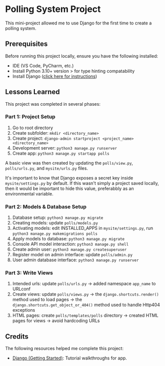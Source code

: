 # Polling System Project

This mini-project allowed me to use Django for the first time to create a polling system.

## Prerequisites

Before running this project locally, ensure you have the following installed:

* IDE (VS Code, PyCharm, etc.)
* Install Python 3.10+ version > for type hinting compatability
* Install Django ([click here for instructions](https://www.djangoproject.com/))

## Lessons Learned

This project was completed in several phases:

### Part 1: Project Setup

1. Go to root directory
2. Create subfolder: `mkdir <directory_name>`
3. Create project: `django-admin startproject <project_name> <directory_name>`
4. Development server: `python3 manage.py runserver`
5. Create app: `python3 manage.py startapp polls`

A basic view was then created by updating the `polls/view.py`, `polls/urls.py`, and `mysite/urls.py` files.

It's important to know that Django exposes a secret key inside `mysite/settings.py` by default. If this wasn't simply a project saved locally, then it would be important to hide this value, preferabbly as an environmental variable. 

### Part 2: Models & Database Setup

1. Database setup: `python3 manage.py migrate`
2. Creating models: update `polls/models.py`
3. Activating models: edit INSTALLED_APPS in `mysite/settings.py`, run `python3 manage.py makemigrations polls`
4. Apply models to database: `python3 manage.py migrate`
5. Console API model interaction: `python3 manage.py shell`
6. Create admin user: `python3 manage.py createsuperuser`
7. Register model on admin interface: update `polls/admin.py`
8. User admin database interface: `python3 manage.py runserver`

### Part 3: Write Views

1. Intended urls: update `polls/urls.py` -> added namespace `app_name` to URLconf
2. Create views: update `polls/views.py` -> the `django.shortcuts.render()` method used to load pages -> the `django.shortcuts.get_object_or_404()` method used to handle Http404 exceptions
3. HTML pages: create `polls/templates/polls` directory -> created HTML pages for views -> avoid hardcoding URLs

## Credits

The following resources helped me complete this project:

* [Django (Getting Started)](https://docs.djangoproject.com/en/5.2/intro/): Tutorial walkthroughs for app.
